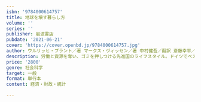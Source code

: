 ```yaml
---
isbn: '9784000614757'
title: 地球を壊す暮らし方
volume: ''
series: ''
publisher: 岩波書店
pubdate: '2021-06-21'
cover: 'https://cover.openbd.jp/9784000614757.jpg'
author: ウルリッヒ・ブラント／著 マークス・ヴィッセン／著 中村健吾／翻訳 斎藤幸平／翻訳
description: 労働と資源を奪い、ゴミを押しつける先進国のライフスタイル。ドイツでベストセラーとなった話題の書
price: '2800'
genre: 社会科学
target: 一般
format: 単行本
content: 経済・財政・統計

---
```

